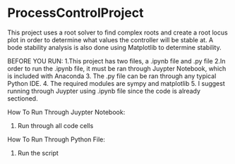 # ProcessControlProject
This project uses a root solver to find complex roots and create a root locus plot in order to determine what values the controller will be stable at. A bode stability analysis is also done using Matplotlib to determine stability. 

BEFORE YOU RUN:
1.This project has two files, a .ipynb file and .py file
2.In order to run the .ipynb file, it must be ran through Juypter Notebook, which is included with Anaconda
3. The .py file can be ran through any typical Python IDE.
4. The required modules are sympy and matplotlib
5. I suggest running through Juypter using .ipynb file since the code is already sectioned.

How To Run Through Juypter Notebook:
1. Run through all code cells

How To Run Through Python File:
1. Run the script
